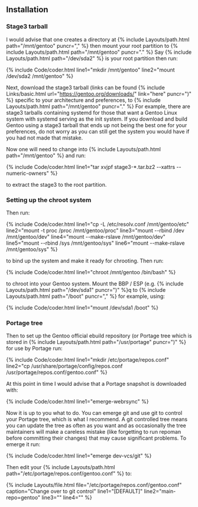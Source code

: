 <!-- 4 -->
## Installation
### Stage3 tarball
I would advise that one creates a directory at {% include Layouts/path.html path="/mnt/gentoo" puncr="," %} then mount your root partition to {% include Layouts/path.html path="/mnt/gentoo" puncr="." %} Say {% include Layouts/path.html path="/dev/sda2" %} is your root partition then run:

{% include Code/coder.html line1="mkdir /mnt/gentoo" line2="mount /dev/sda2 /mnt/gentoo" %}

Next, download the stage3 tarball (links can be found {% include Links/basic.html url="https://gentoo.org/downloads/" link="here" puncr=")" %} specific to your architecture and preferences, to {% include Layouts/path.html path="/mnt/gentoo" puncr="." %} For example, there are stage3 tarballs containing systemd for those that want a Gentoo Linux system with systemd serving as the init system. If you download and build Gentoo using a stage3 tarball that ends up not being the best one for your preferences, do not worry as you can still get the system you would have if you had not made that mistake.

Now one will need to change into {% include Layouts/path.html path="/mnt/gentoo" %} and run:

{% include Code/coder.html line1="tar xvjpf stage3-*.tar.bz2 --xattrs --numeric-owners" %}

to extract the stage3 to the root partition. 

### Setting up the chroot system
Then run:

{% include Code/coder.html line1="cp -L /etc/resolv.conf /mnt/gentoo/etc" line2="mount -t proc /proc /mnt/gentoo/proc" line3="mount --rbind /dev /mnt/gentoo/dev" line4="mount --make-rslave /mnt/gentoo/dev" line5="mount --rbind /sys /mnt/gentoo/sys" line6="mount --make-rslave /mnt/gentoo/sys" %}

to bind up the system and make it ready for chrooting. Then run:

{% include Code/coder.html line1="chroot /mnt/gentoo /bin/bash" %}

to chroot into your Gentoo system. Mount the BBP / ESP (e.g. {% include Layouts/path.html path="/dev/sda1" puncr=")" %}q to {% include Layouts/path.html path="/boot" puncr="," %} for example, using:

{% include Code/coder.html line1="mount /dev/sda1 /boot" %}

### Portage tree
Then to set up the Gentoo official ebuild repository (or Portage tree which is stored in {% include Layouts/path.html path="/usr/portage" puncr=")" %} for use by Portage run:

{% include Code/coder.html line1="mkdir /etc/portage/repos.conf" line2="cp /usr/share/portage/config/repos.conf /usr/portage/repos.conf/gentoo.conf" %} 

At this point in time I would advise that a Portage snapshot is downloaded with:

{% include Code/coder.html line1="emerge-webrsync" %}

Now it is up to you what to do. You can emerge git and use git to control your Portage tree, which is what I recommend. A git controlled tree means you can update the tree as often as you want and as occasionally the tree maintainers will make a careless mistake (like forgetting to run repoman before committing their changes) that may cause significant problems. To emerge it run:

{% include Code/coder.html line1="emerge dev-vcs/git" %}

Then edit your {% include Layouts/path.html path="/etc/portage/repos.conf/gentoo.conf" %} to:

{% include Layouts/file.html file="/etc/portage/repos.conf/gentoo.conf" caption="Change over to git control" line1="[DEFAULT]" line2="main-repo=gentoo" line3="" line4="" %}
